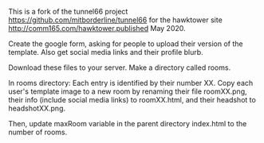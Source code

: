 This is a fork of the tunnel66 project https://github.com/mitborderline/tunnel66 
  for the hawktower site http://comm165.com/hawktower.published May 2020.

Create the google form, asking for people to upload their version of the template. Also get social media links and their profile blurb.

Download these files to your server. Make a directory called rooms.

In rooms directory:  Each entry is identified by their number XX. Copy each user's template image to a new room by renaming their file roomXX.png, their info (include social media links) to roomXX.html, and  their headshot to headshotXX.png.

Then, update maxRoom variable in the parent directory index.html to the number of rooms.

